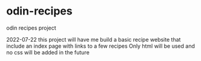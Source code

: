 # odin-recipes
odin recipes project

2022-07-22
this project will have me build a basic recipe website that include an index page with links to a few recipes 
Only html will be used and no css will be added in the future